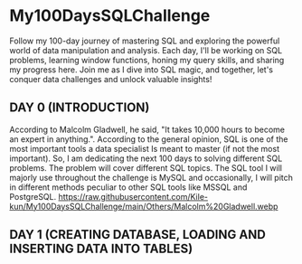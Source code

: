 # My100DaysSQLChallenge
Follow my 100-day journey of mastering SQL and exploring the powerful world of data manipulation and analysis. Each day, I'll be working on SQL problems, learning window functions, honing my query skills, and sharing my progress here. Join me as I dive into SQL magic, and together, let's conquer data challenges and unlock valuable insights! 

## DAY 0 (INTRODUCTION)
According to Malcolm Gladwell, he said, "It takes 10,000 hours to become an expert in anything.". According to the general opinion, SQL is one of the most important tools a data specialist Is meant to master (if not the most important). So, I am dedicating the next 100 days to solving different SQL problems. The problem will cover different SQL topics. The SQL tool I will majorly use throughout the challenge is MySQL and occasionally, I will pitch in different methods peculiar to other SQL tools like MSSQL and PostgreSQL.
https://raw.githubusercontent.com/Kile-kun/My100DaysSQLChallenge/main/Others/Malcolm%20Gladwell.webp

## DAY 1 (CREATING DATABASE, LOADING AND INSERTING DATA INTO TABLES)

